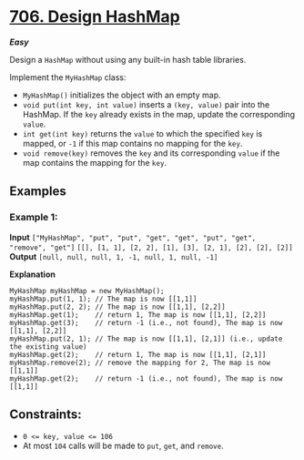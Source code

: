 # [706. Design HashMap](https://leetcode.com/problems/design-hashmap/)

***Easy***

Design a `HashMap` without using any built-in hash table libraries.

Implement the `MyHashMap` class:

- `MyHashMap()` initializes the object with an empty map.
- `void put(int key, int value)` inserts a `(key, value)` pair into the HashMap. If the `key` already exists in the map, update the corresponding `value`.
- `int get(int key)` returns the `value` to which the specified `key` is mapped, or `-1` if this map contains no mapping for the `key`.
- `void remove(key)` removes the `key` and its corresponding `value` if the map contains the mapping for the `key`.

## Examples
### **Example 1:**

**Input**
`["MyHashMap", "put", "put", "get", "get", "put", "get", "remove", "get"]`
`[[], [1, 1], [2, 2], [1], [3], [2, 1], [2], [2], [2]]`
**Output**
`[null, null, null, 1, -1, null, 1, null, -1]`

**Explanation**

```
MyHashMap myHashMap = new MyHashMap();
myHashMap.put(1, 1); // The map is now [[1,1]]
myHashMap.put(2, 2); // The map is now [[1,1], [2,2]]
myHashMap.get(1);    // return 1, The map is now [[1,1], [2,2]]
myHashMap.get(3);    // return -1 (i.e., not found), The map is now [[1,1], [2,2]]
myHashMap.put(2, 1); // The map is now [[1,1], [2,1]] (i.e., update the existing value)
myHashMap.get(2);    // return 1, The map is now [[1,1], [2,1]]
myHashMap.remove(2); // remove the mapping for 2, The map is now [[1,1]]
myHashMap.get(2);    // return -1 (i.e., not found), The map is now [[1,1]]
```
## **Constraints:**

- `0 <= key, value <= 106`
- At most `104` calls will be made to `put`, `get`, and `remove`.

